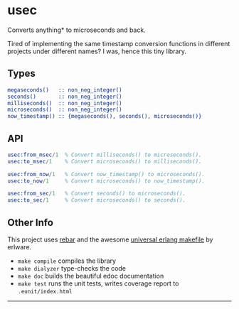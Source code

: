 usec
====

Converts anything\* to microseconds and back.

Tired of implementing the same timestamp conversion functions in different
projects under different names? I was, hence this tiny library.


Types
-----

```erlang
megaseconds()   :: non_neg_integer()
seconds()       :: non_neg_integer()
milliseconds()  :: non_neg_integer()
microseconds()  :: non_neg_integer()
now_timestamp() :: {megaseconds(), seconds(), microseconds()}
```    

API
---

```erlang
usec:from_msec/1  % Convert milliseconds() to microseconds().
usec:to_msec/1    % Convert microseconds() to milliseconds().

usec:from_now/1   % Convert now_timestamp() to microseconds().
usec:to_now/1     % Convert microseconds() to now_timestamp().

usec:from_sec/1   % Convert seconds() to microseconds().
usec:to_sec/1     % Convert microseconds() to seconds().
```

Other Info
----------

This project uses [rebar][1] and the awesome [universal erlang makefile][2] by erlware.

  * `make compile` compiles the library
  * `make dialyzer` type-checks the code
  * `make doc` builds the beautiful edoc documentation
  * `make test` runs the unit tests, writes coverage report to
    `.eunit/index.html`

------------------
[1]: https://github.com/rebar/rebar
[2]: http://blog.erlware.org/2013/06/04/universal-makefile-for-erlang-projects-that-use-rebar/
